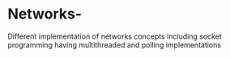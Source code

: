 # Networks-
Different implementation of networks concepts including socket programming having multithreaded and polling implementations

